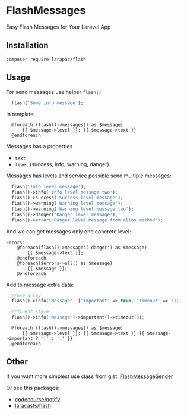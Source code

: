 # FlashMessages
Easy Flash Messages for Your Laravel App

## Installation

```
composer require larapac/flash
```

## Usage

For send messages use helper `flash()`

```php
  flash('Some info message');
```

In template:

```blade
  @foreach (flash()->messages() as $message)
      {{ $message->level }}: {{ $message->text }}
  @endforeach
```

Messages has a properties
 - `text`
 - `level` (success, info, warning, danger)
 

Messages has levels and service possible send multiple messages:

```php
  flash('Info level message');
  flash()->info('Info level message two');
  flash()->success('Success level message');
  flash()->warning('Warning level message');
  flash()->warning('Warning level message two');
  flash()->danger('Danger level message');
  flash()->error('Danger level message from alias method');
```

And we can get messages only one concrete level:

```blade
Errors:
    @foreach(flash()->messages('danger') as $message)
        {{ $message->text }};
    @endforeach
    @foreach($errors->all() as $message)
        {{ $message }};
    @endforeach
```

Add to message extra data:

```php
  //use array
  flash()->info('Message', ['important' => true, 'timeout' => 3]);

  //fluent style
  flash()->info('Message')->important()->timeout(3);
```

```blade
  @foreach (flash()->messages() as $message)
      {{ $message->level }}: {{ $message->text }} {{ $message->important ? '!' : '.' }}
  @endforeach
```

## Other
If you want more simplest use class from gist: [FlashMessageSender](https://gist.github.com/Ellrion/7ee8085b35f0de8c6d386255f9dd16bb)

Or see this packages:
- [codecourse/notify](https://github.com/codecourse/notify)
- [laracasts/flash](https://github.com/laracasts/flash)

